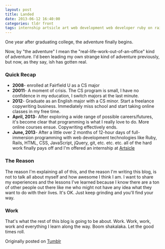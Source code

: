 ```yaml
---
layout: post
title: Landed
date: 2013-06-12 16:40:00
categories: tldr front
tags: internship artsicle art web development web developer ruby on rails programming
---
```


One year after graduating college, the adventure finally begins.

Now, by "the adventure" I mean the "real-life-work-out-of-an-office" kind of adventure. I'd been leading my own strange kind of adventure previously, but now, as they say, ish has gotten real.

### Quick Recap
* **2008**- enrolled at Fairfield U as a CS major
* **20011**- A moment of crisis. The CS program is small, I have no confidence in my education, I switch majors at the last minute.
* **2012**- Graduate as an English major with a CS minor. Start a freelance copywriting business. Immediately miss school and start taking online classes in my free time.
* **April, 2013**- After exploring a wide range of possible careers/futures, it's become clear that programming is what I really love to do. More online courses ensue. Copywriting effectively ends.
* **June, 2013**- After a little over 2 months of 12-hour days of full-immersion programming with web development technologies like Ruby, Rails, HTML, CSS, JavaScript, jQuery, git, etc. etc. etc. all of the hard work finally pays off and I'm offered an internship at [Artsicle](http://www.artsicle.com "")

### The Reason
The reason I'm explaining all of this, and the reason I'm writing this blog, is not to talk all about myself and how awesome I think I am. I want to share my experiences and the lessons I've learned because I know there are a ton of other people out there like me who might not have any idea what they want to do with their lives. It's OK. Just keep grinding and you'll find your way.

### Work
That's what the rest of this blog is going to be about. Work. Work, work, work and everything I learn along the way. Boom shakalaka. Let the good times roll.

Originally posted on [Tumblr](http://patmcintern.tumblr.com/post/52797396592/landed)
